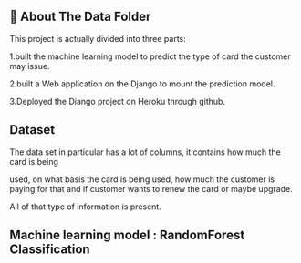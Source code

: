 ## 📁 About The Data Folder

This project is actually divided into three parts:

  1.built the machine learning model to predict the type of card the customer may issue.

  2.built a Web application on the Django to mount the prediction model.

  3.Deployed the Diango project on Heroku through github.
	
## Dataset 
The data set in particular has a lot of columns, it contains how much the card is being

used, on what basis the card is being used, how much the customer is paying for that and if customer wants to renew the card or maybe upgrade.

All of that type of information is present.	
	
## Machine learning model : RandomForest Classification

